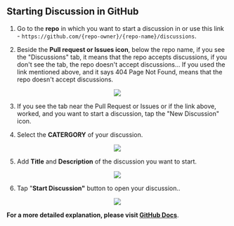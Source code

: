 ## Starting Discussion in GitHub
1. Go to the **repo** in which you want to start a discussion in or use this link - `https://github.com/{repo-owner}/{repo-name}/discussions`.

2. Beside the **Pull request or Issues icon**, below the repo name, if you see the "Discussions" tab, it means that the repo accepts discussions, if you don't see the tab, the repo doesn't accept discussions... If you used the link mentioned above, and it says 404 Page Not Found, means that the repo doesn't accept discussions.
<p align="center">
   <img src="https://user-images.githubusercontent.com/84712013/169663113-99dd25e7-c3ad-4556-94a4-39d8f8caa992.png">
</p>

3. If you see the tab near the Pull Request or Issues or if the link above, worked, and you want to start a discussion, tap the "New Discussion" icon.

4. Select the **CATERGORY** of your discussion.
<p align="center">
   <img src="https://user-images.githubusercontent.com/84712013/169663148-c967bb82-0816-4689-94db-56ae05b58666.png">
</p>

5. Add **Title** and **Description** of the discussion you want to start.
<p align="center">
   <img src="https://user-images.githubusercontent.com/84712013/169663162-447b0bc6-0178-4e72-adbe-8c9e5333fc6a.png">
</p>

6. Tap "**Start Discussion"** button to open your discussion..
<p align="center">
   <img src="https://user-images.githubusercontent.com/84712013/169655611-ad180328-ae36-4418-bb2e-acdab4126e74.png">
</p>   

**For a more detailed explanation, please visit [GitHub Docs](https://docs.github.com/en/discussions/quickstart#Creating-a-new-discusssion)**.
